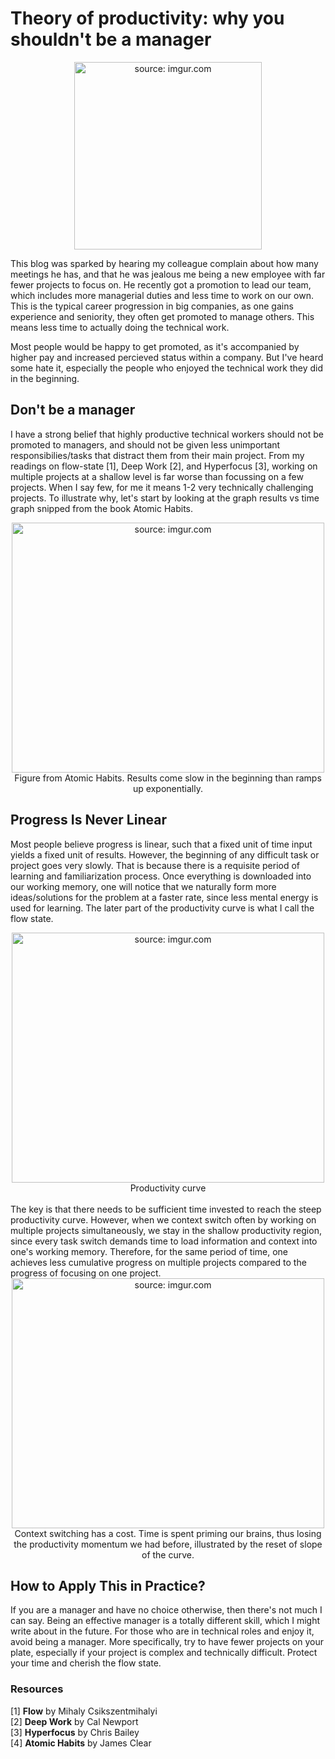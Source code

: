 # Theory of productivity: why you shouldn't be a manager

<div style="text-align: center;">
    <a href="https://imgur.com/26l3Xb9"><img src="https://i.imgur.com/26l3Xb9.png" title="source: imgur.com" title="source: imgur.com" width="300" height="300"/></a>
    <figcaption>
    </figcaption>
</div>

This blog was sparked by hearing my colleague complain about how many meetings he has, and that he was jealous me being a new employee with far fewer projects to focus on. He recently got a promotion to lead our team, which includes more managerial duties and less time to work on our own. This is the typical career progression in big companies, as one gains experience and seniority, they often get promoted to manage others. This means less time to actually doing the technical work. 

Most people would be happy to get promoted, as it's accompanied by higher pay and increased percieved status within a company. But I've heard some hate it, especially the people who enjoyed the technical work they did in the beginning. 

## Don't be a manager

I have a strong belief that highly productive technical workers should not be promoted to managers, and should not be given less unimportant responsibilies/tasks that distract them from their main project. From my readings on flow-state [1], Deep Work [2], and Hyperfocus [3], working on multiple projects at a shallow level is far worse than focussing on a few projects. When I say few, for me it means 1-2 very technically challenging projects. To illustrate why, let's start by looking at the graph results vs time graph snipped from the book Atomic Habits. 

<!-- ![AtomicHabits_figure](https://duddhawork.com/wp-content/uploads/image-26.png) -->
<div style="text-align: center;">
    <a href="https://duddhawork.com/wp-content/uploads/image-26.png"><img src="https://duddhawork.com/wp-content/uploads/image-26.png" title="source: imgur.com" width="500" height="400"/></a>
    <figcaption>
    Figure from Atomic Habits. Results come slow in the beginning than ramps up exponentially.
    </figcaption>
</div>

## Progress Is Never Linear

Most people believe progress is linear, such that a fixed unit of time input yields a fixed unit of results. However, the beginning of any difficult task or project goes very slowly. That is because there is a requisite period of learning and familiarization process. Once everything is downloaded into our working memory, one will notice that we naturally form more ideas/solutions for the problem at a faster rate, since less mental energy is used for learning. The later part of the productivity curve is what I call the flow state. 

<!-- ![Productivity_slope](https://i.imgur.com/QBLTOcd.png) -->
<div style="text-align: center;">
    <a href="https://imgur.com/QBLTOcd"><img src="https://i.imgur.com/QBLTOcd.png" title="source: imgur.com" width="500" height="400"/></a>
    <figcaption>Productivity curve</figcaption>
</div>

<br> 
The key is that there needs to be sufficient time invested to reach the steep productivity curve. However, when we context switch often by working on multiple projects simultaneously, we stay in the shallow productivity region, since every task switch demands time to load information and context into one's working memory. Therefore, for the same period of time, one achieves less cumulative progress on multiple projects compared to the progress of focusing on one project.


<!-- ![Context_switching](https://i.imgur.com/SC8njLK.png) -->
<div style="text-align: center;">
    <a href="https://imgur.com/SC8njLK"><img src="https://i.imgur.com/SC8njLK.png" title="source: imgur.com" width="500" height="400"/></a>
    <figcaption>Context switching has a cost. Time is spent priming our brains, thus losing the productivity momentum we had before, illustrated by the reset of slope of the curve.</figcaption>
</div>

## How to Apply This in Practice?

If you are a manager and have no choice otherwise, then there's not much I can say. Being an effective manager is a totally different skill, which I might write about in the future. For those who are in technical roles and enjoy it, avoid being a manager. More specifically, try to have fewer projects on your plate, especially if your project is complex and technically difficult. Protect your time and cherish the flow state. 

### Resources
[1] **Flow** by Mihaly Csikszentmihalyi <br>
[2] **Deep Work** by Cal Newport <br>
[3] **Hyperfocus** by Chris Bailey <br>
[4] **Atomic Habits** by James Clear <br>
